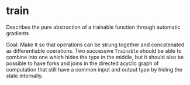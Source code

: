 # train

Describes the pure abstraction of a trainable function through automatic gradients

Goal: Make it so that operations can be strung together and concatenated as differentiable operations. Two successive `Trainable` should be able to combine into one which hides the type in the middle, but it should also be possible to have forks and joins in the directed acyclic graph of computation
that still have a common input and output type by hiding the state internally.
